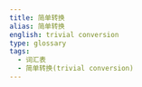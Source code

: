 ```yaml
---
title: 简单转换
alias: 简单转换
english: trivial conversion
type: glossary
tags:
  - 词汇表
  - 简单转换(trivial conversion)
---
```

